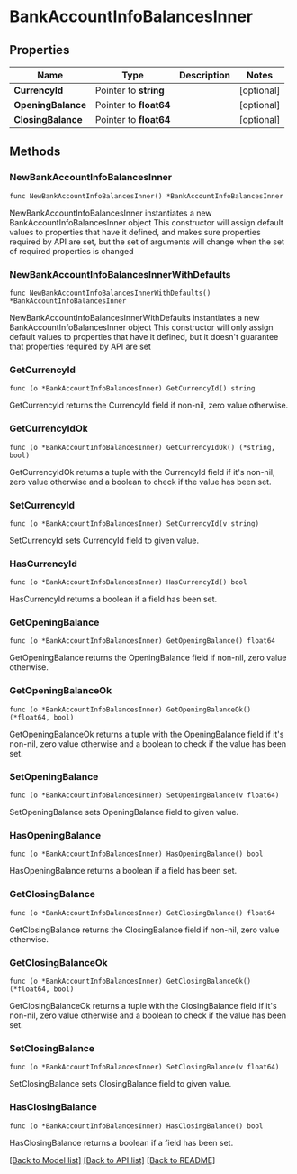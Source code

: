 # BankAccountInfoBalancesInner

## Properties

Name | Type | Description | Notes
------------ | ------------- | ------------- | -------------
**CurrencyId** | Pointer to **string** |  | [optional] 
**OpeningBalance** | Pointer to **float64** |  | [optional] 
**ClosingBalance** | Pointer to **float64** |  | [optional] 

## Methods

### NewBankAccountInfoBalancesInner

`func NewBankAccountInfoBalancesInner() *BankAccountInfoBalancesInner`

NewBankAccountInfoBalancesInner instantiates a new BankAccountInfoBalancesInner object
This constructor will assign default values to properties that have it defined,
and makes sure properties required by API are set, but the set of arguments
will change when the set of required properties is changed

### NewBankAccountInfoBalancesInnerWithDefaults

`func NewBankAccountInfoBalancesInnerWithDefaults() *BankAccountInfoBalancesInner`

NewBankAccountInfoBalancesInnerWithDefaults instantiates a new BankAccountInfoBalancesInner object
This constructor will only assign default values to properties that have it defined,
but it doesn't guarantee that properties required by API are set

### GetCurrencyId

`func (o *BankAccountInfoBalancesInner) GetCurrencyId() string`

GetCurrencyId returns the CurrencyId field if non-nil, zero value otherwise.

### GetCurrencyIdOk

`func (o *BankAccountInfoBalancesInner) GetCurrencyIdOk() (*string, bool)`

GetCurrencyIdOk returns a tuple with the CurrencyId field if it's non-nil, zero value otherwise
and a boolean to check if the value has been set.

### SetCurrencyId

`func (o *BankAccountInfoBalancesInner) SetCurrencyId(v string)`

SetCurrencyId sets CurrencyId field to given value.

### HasCurrencyId

`func (o *BankAccountInfoBalancesInner) HasCurrencyId() bool`

HasCurrencyId returns a boolean if a field has been set.

### GetOpeningBalance

`func (o *BankAccountInfoBalancesInner) GetOpeningBalance() float64`

GetOpeningBalance returns the OpeningBalance field if non-nil, zero value otherwise.

### GetOpeningBalanceOk

`func (o *BankAccountInfoBalancesInner) GetOpeningBalanceOk() (*float64, bool)`

GetOpeningBalanceOk returns a tuple with the OpeningBalance field if it's non-nil, zero value otherwise
and a boolean to check if the value has been set.

### SetOpeningBalance

`func (o *BankAccountInfoBalancesInner) SetOpeningBalance(v float64)`

SetOpeningBalance sets OpeningBalance field to given value.

### HasOpeningBalance

`func (o *BankAccountInfoBalancesInner) HasOpeningBalance() bool`

HasOpeningBalance returns a boolean if a field has been set.

### GetClosingBalance

`func (o *BankAccountInfoBalancesInner) GetClosingBalance() float64`

GetClosingBalance returns the ClosingBalance field if non-nil, zero value otherwise.

### GetClosingBalanceOk

`func (o *BankAccountInfoBalancesInner) GetClosingBalanceOk() (*float64, bool)`

GetClosingBalanceOk returns a tuple with the ClosingBalance field if it's non-nil, zero value otherwise
and a boolean to check if the value has been set.

### SetClosingBalance

`func (o *BankAccountInfoBalancesInner) SetClosingBalance(v float64)`

SetClosingBalance sets ClosingBalance field to given value.

### HasClosingBalance

`func (o *BankAccountInfoBalancesInner) HasClosingBalance() bool`

HasClosingBalance returns a boolean if a field has been set.


[[Back to Model list]](../README.md#documentation-for-models) [[Back to API list]](../README.md#documentation-for-api-endpoints) [[Back to README]](../README.md)


